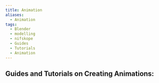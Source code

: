 ```yaml
---
title: Animation
aliases:
  - Animation
tags:
  - Blender
  - modelling
  - nifskope
  - Guides
  - Tutorials
  - Animation
---
```

## Guides and Tutorials on Creating Animations: